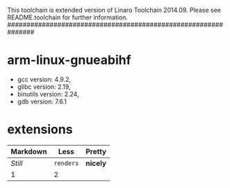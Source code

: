 This toolchain is extended version of Linaro Toolchain 2014.09.
Please see README.toolchain for further information.
###############################################################

# arm-linux-gnueabihf

- gcc version: 4.9.2,
- glibc version: 2.19,
- binutils version: 2.24,
- gdb version: 7.6.1

# extensions

 Markdown | Less | Pretty
--- | --- | ---
*Still* | `renders` | **nicely**
1 | 2 | 
